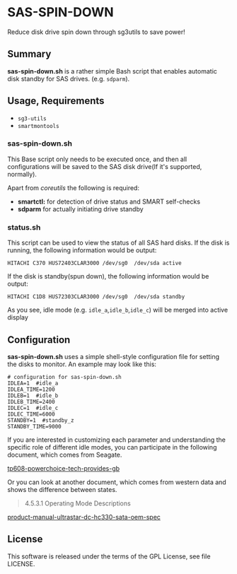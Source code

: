# SAS-SPIN-DOWN

Reduce disk drive spin down through sg3utils to save power!

## Summary

**sas-spin-down.sh** is a rather simple Bash script that enables automatic disk
standby for SAS drives.
(e.g. `sdparm`).

## Usage, Requirements
- `sg3-utils`
- `smartmontools`

### sas-spin-down.sh
This Base script only needs to be executed once,
and then all configurations will be saved to the SAS disk drive(If it's supported, normally).

Apart from *coreutils* the following is required:
* **smartctl:** for detection of drive status and SMART self-checks
* **sdparm** for actually initiating drive standby

### status.sh
This script can be used to view the status of all SAS hard disks.
If the disk is running, the following information would be output:

`HITACHI C370 HUS72403CLAR3000 /dev/sg0  /dev/sda active`

If the disk is standby(spun down), the following information would be output:

`HITACHI C1D8 HUS72303CLAR3000 /dev/sg0  /dev/sda standby`

As you see, idle mode (e.g. `idle_a`,`idle_b`,`idle_c`) will be merged into active display

## Configuration

**sas-spin-down.sh** uses a simple shell-style configuration file for setting
the disks to monitor. An example may look like this:

    # configuration for sas-spin-down.sh
    IDLEA=1  #idle_a
    IDLEA_TIME=1200
    IDLEB=1  #idle_b
    IDLEB_TIME=2400
    IDLEC=1  #idle_c
    IDLEC_TIME=6000
    STANDBY=1  #standby_z
    STANDBY_TIME=9000

If you are interested in customizing each parameter and understanding
the specific role of different idle modes, you can participate in
the following document, which comes from Seagate.

[tp608-powerchoice-tech-provides-gb](https://www.seagate.com/files/docs/pdf/en-GB/whitepaper/tp608-powerchoice-tech-provides-gb.pdf)

Or you can look at another document, which comes from western data and
shows the difference between states.

> 4.5.3.1 Operating Mode Descriptions

[product-manual-ultrastar-dc-hc330-sata-oem-spec](https://documents.westerndigital.com/content/dam/doc-library/en_us/assets/public/western-digital/product/data-center-drives/ultrastar-dc-hc300-series/product-manual-ultrastar-dc-hc330-sata-oem-spec.pdf)

## License
This software is released under the terms of the GPL License, see file LICENSE.